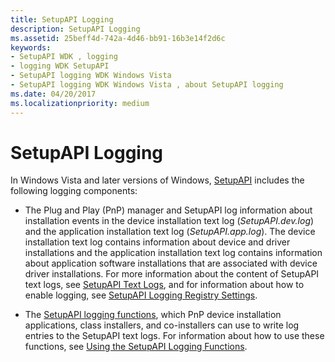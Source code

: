 ```yaml
---
title: SetupAPI Logging
description: SetupAPI Logging
ms.assetid: 25beff4d-742a-4d46-bb91-16b3e14f2d6c
keywords:
- SetupAPI WDK , logging
- logging WDK SetupAPI
- SetupAPI logging WDK Windows Vista
- SetupAPI logging WDK Windows Vista , about SetupAPI logging
ms.date: 04/20/2017
ms.localizationpriority: medium
---
```


# SetupAPI Logging


In Windows Vista and later versions of Windows, [SetupAPI](setupapi.md) includes the following logging components:

-   The Plug and Play (PnP) manager and SetupAPI log information about installation events in the device installation text log (*SetupAPI.dev.log*) and the application installation text log (*SetupAPI.app.log*). The device installation text log contains information about device and driver installations and the application installation text log contains information about application software installations that are associated with device driver installations. For more information about the content of SetupAPI text logs, see [SetupAPI Text Logs](setupapi-text-logs.md), and for information about how to enable logging, see [SetupAPI Logging Registry Settings](setupapi-logging-registry-settings.md).

-   The [SetupAPI logging functions](https://docs.microsoft.com/previous-versions/ff550878(v=vs.85)), which PnP device installation applications, class installers, and co-installers can use to write log entries to the SetupAPI text logs. For information about how to use these functions, see [Using the SetupAPI Logging Functions](using-the-setupapi-logging-functions.md).

 

 





